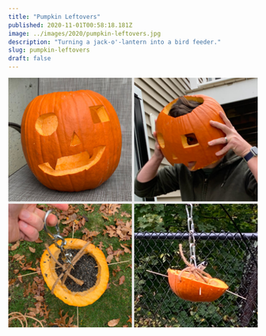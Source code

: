 ```yaml
---
title: "Pumpkin Leftovers"
published: 2020-11-01T00:58:18.181Z
image: ../images/2020/pumpkin-leftovers.jpg
description: "Turning a jack-o'-lantern into a bird feeder."
slug: pumpkin-leftovers
draft: false
---
```


![Turning a jack-o-lantern into a bird feeder](../images/2020/pumpkin-leftovers.jpg)
